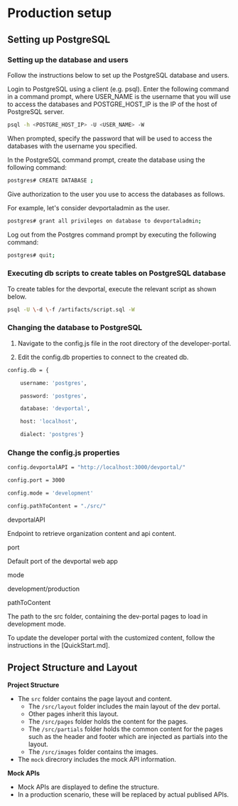 Production setup
================

Setting up PostgreSQL
---------------------

### Setting up the database and users

Follow the instructions below to set up the PostgreSQL database and users.

Login to PostgreSQL using a client (e.g. psql). Enter the following command in a command prompt, where USER\_NAME is the username that you will use to access the databases and POSTGRE\_HOST\_IP is the IP of the host of PostgreSQL server.
```bash
psql -h <POSTGRE_HOST_IP> -U <USER_NAME> -W
```

When prompted, specify the password that will be used to access the databases with the username you specified.

In the PostgreSQL command prompt, create the database using the following command:
```bash
postgres# CREATE DATABASE ;
```

Give authorization to the user you use to access the databases as follows.

For example, let's consider devportaladmin as the user.

```bash
postgres# grant all privileges on database to devportaladmin;
```

Log out from the Postgres command prompt by executing the following command:

```bash
postgres# quit;
```

### Executing db scripts to create tables on PostgreSQL database

To create tables for the devportal, execute the relevant script as shown below.

```bash
psql -U \-d \-f /artifacts/script.sql -W
```


### Changing the database to PostgreSQL

1.  Navigate to the config.js file in the root directory of the developer-portal.
    
2.  Edit the config.db properties to connect to the created db.
    
```bash
config.db = {

    username: 'postgres',

    password: 'postgres',

    database: 'devportal',

    host: 'localhost',

    dialect: 'postgres'}
```

### Change the config.js properties

```bash
config.devportalAPI = "http://localhost:3000/devportal/"

config.port = 3000

config.mode = 'development'

config.pathToContent = "./src/"
```

devportalAPI

Endpoint to retrieve organization content and api content.

port

Default port of the devportal web app

mode

development/production

pathToContent

The path to the src folder, containing the dev-portal pages to load in development mode.

To update the developer portal with the customized content, follow the instructions in the [QuickStart.md].



## Project Structure and Layout

**Project Structure**
   - The `src` folder contains the page layout and content.
        - The `/src/layout` folder includes the main layout of the dev portal.
        - Other pages inherit this layout.
        - The `/src/pages` folder holds the content for the pages.
        - The `/src/partials` folder holds the common content for the pages such as the header and footer which are injected as partials into the layout.
        - The `/src/images` folder contains the images.
   - The `mock` direcrory includes the mock API information.
  
**Mock APIs**
   - Mock APIs are displayed to define the structure.
   - In a production scenario, these will be replaced by actual publised APIs.

